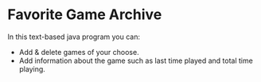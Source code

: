 # Favorite Game Archive
In this text-based java program you can:
- Add & delete games of your choose.
- Add information about the game such as last time played and total time playing.
